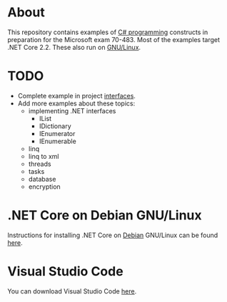 # About
This repository contains examples of [C# programming](https://docs.microsoft.com/en-us/dotnet/csharp/programming-guide/) constructs in preparation for the Microsoft exam 70-483.
Most of the examples target .NET Core 2.2. These also run on [GNU/Linux](https://www.gnu.org/gnu/linux-and-gnu.en.html).

# TODO
- Complete example in project [interfaces](https://github.com/aschutgh/ProgrammingExamplesForExamMS70483/tree/master/Interfaces).
- Add more examples about these topics:
	- implementing .NET interfaces
		- IList
		- IDictionary
		- IEnumerator
		- IEnumerable
	- linq
	- linq to xml
	- threads
	- tasks
	- database
	- encryption
# .NET Core on Debian GNU/Linux
Instructions for installing .NET Core on [Debian](https://www.debian.org/) GNU/Linux can be found [here](https://dotnet.microsoft.com/download/linux-package-manager/debian9/sdk-current).

# Visual Studio Code
You can download Visual Studio Code [here](https://code.visualstudio.com/).